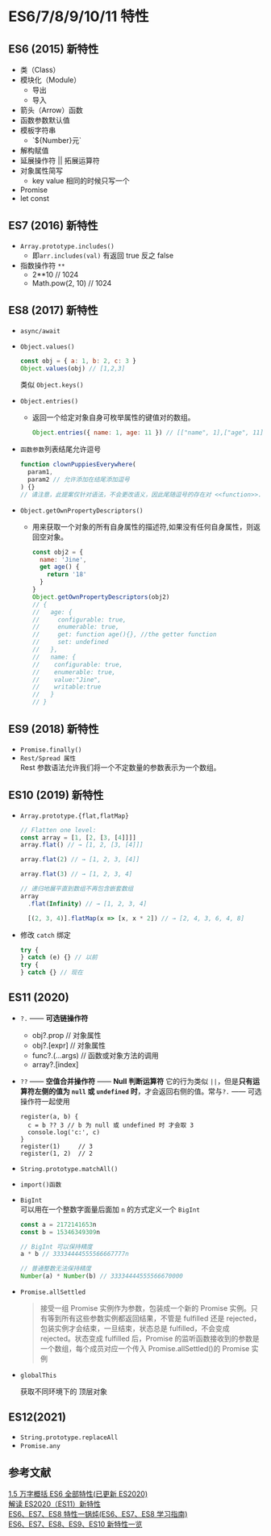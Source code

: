 <!--
 * @Description: 面试文件夹
 * @Author: xiehuaqiang
 * @FilePath: /kaka-blog/src/docs/kaka/js/es678.md
 * @Date: 2021-06-11 17:25:48
 * @LastEditTime: 2021-10-19 11:16:35
-->

# ES6/7/8/9/10/11 特性

## ES6 (2015) 新特性

- 类（Class）
- 模块化（Module）
  - 导出
  - 导入
- 箭头（Arrow）函数
- 函数参数默认值
- 模板字符串
  - \`\${Number}元\`
- 解构赋值
- 延展操作符 || 拓展运算符
- 对象属性简写
  - key value 相同的时候只写一个
- Promise
- let const

## ES7 (2016) 新特性

- `Array.prototype.includes()`
  - 即`arr.includes(val)` 有返回 true 反之 false
- 指数操作符 `**`
  - 2\*\*10 // 1024
  - Math.pow(2, 10) // 1024

## ES8 (2017) 新特性

- `async/await`
- `Object.values()`

  ```js
  const obj = { a: 1, b: 2, c: 3 }
  Object.values(obj) // [1,2,3]
  ```

  类似 `Object.keys()`

- `Object.entries()`

  - 返回一个给定对象自身可枚举属性的键值对的数组。

    ```js
    Object.entries({ name: 1, age: 11 }) // [["name", 1],["age", 11]]
    ```

- `函数参数`列表结尾允许逗号

  ```js
  function clownPuppiesEverywhere(
    param1,
    param2 // 允许添加在结尾添加逗号
  ) {}
  // 请注意，此提案仅针对语法，不会更改语义，因此尾随逗号的存在对 <<function>>.length 之类的内容没有影响。
  ```

- `Object.getOwnPropertyDescriptors()`

  - 用来获取一个对象的所有自身属性的描述符,如果没有任何自身属性，则返回空对象。

    ```js
    const obj2 = {
      name: 'Jine',
      get age() {
        return '18'
      }
    }
    Object.getOwnPropertyDescriptors(obj2)
    // {
    //   age: {
    //     configurable: true,
    //     enumerable: true,
    //     get: function age(){}, //the getter function
    //     set: undefined
    //   },
    //   name: {
    //    configurable: true,
    //    enumerable: true,
    //    value:"Jine",
    //    writable:true
    //   }
    // }
    ```

## ES9 (2018) 新特性

- `Promise.finally()`
- `Rest/Spread 属性`  
  Rest 参数语法允许我们将一个不定数量的参数表示为一个数组。

## ES10 (2019) 新特性

- `Array.prototype.{flat,flatMap}`

  ```js
  // Flatten one level:
  const array = [1, [2, [3, [4]]]]
  array.flat() // → [1, 2, [3, [4]]]

  array.flat(2) // → [1, 2, 3, [4]]

  array.flat(3) // → [1, 2, 3, 4]

  // 递归地展平直到数组不再包含嵌套数组
  array
    .flat(Infinity) // → [1, 2, 3, 4]

    [(2, 3, 4)].flatMap(x => [x, x * 2]) // → [2, 4, 3, 6, 4, 8]
  ```

- 修改 `catch` 绑定

  ```js
  try {
  } catch (e) {} // 以前
  try {
  } catch {} // 现在
  ```

## ES11 (2020)

- `?.` —— **可选链操作符**

  - obj?.prop // 对象属性
  - obj?.[expr] // 对象属性
  - func?.(...args) // 函数或对象方法的调用
  - array?.[index]

- `??` —— **空值合并操作符** —— **Null 判断运算符**
  它的行为类似 `||`，但是**只有运算符左侧的值为 `null` 或 `undefined` 时**，才会返回右侧的值。常与`?.` —— 可选操作符一起使用

  ```JS
  register(a, b) {
    c = b ?? 3 // b 为 null 或 undefined 时 才会取 3
    console.log('c:', c)
  }
  register(1)     // 3
  register(1, 2)  // 2
  ```

- `String.prototype.matchAll()`
- `import()函数`
- `BigInt`  
  可以用在一个整数字面量后面加 `n` 的方式定义一个 `BigInt`

  ```js
  const a = 2172141653n
  const b = 15346349309n

  // BigInt 可以保持精度
  a * b // 33334444555566667777n

  // 普通整数无法保持精度
  Number(a) * Number(b) // 33334444555566670000
  ```

- `Promise.allSettled`

  > 接受一组 Promise 实例作为参数，包装成一个新的 Promise 实例。只有等到所有这些参数实例都返回结果，不管是 fulfilled 还是 rejected，包装实例才会结束，一旦结束，状态总是 fulfilled，不会变成 rejected。状态变成 fulfilled 后，Promise 的监听函数接收到的参数是一个数组，每个成员对应一个传入 Promise.allSettled()的 Promise 实例

- `globalThis`

  获取不同环境下的 顶层对象

## ES12(2021)

- `String.prototype.replaceAll`
- `Promise.any`

## 参考文献

[1.5 万字概括 ES6 全部特性(已更新 ES2020)](https://juejin.cn/post/6844903959283367950)  
[解读 ES2020（ES11）新特性](https://juejin.cn/post/6932300886009970702#heading-12)  
[ES6、ES7、ES8 特性一锅炖(ES6、ES7、ES8 学习指南)](https://juejin.im/post/5b9cb3336fb9a05d290ee47e#heading-33)  
[ES6、ES7、ES8、ES9、ES10 新特性一览](https://juejin.cn/post/6844903811622912014#heading-22)
